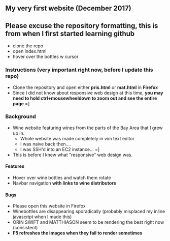 
## My very first website (December 2017)
## Please excuse the repository formatting, this is from when I first started learning github
 - clone the repo
 - open index.html
 - hover over the bottles w cursor

### Instructions (__very important__ right now, before I update this repo)
- Clone the repository and open either **pris.html** or **mat.html** in **Firefox**
- Since I did not know about responsive web design at this time, **you may need to hold ctrl+mousewheeldown to zoom out and see the entire page** =]


### Background
- Wine website featuring wines from the parts of the Bay Area that I grew up in.
  - Whole website was made completely in vim text editor
  - I was naive back then....
  - I was SSH'd into an EC2 instance... =]
- This is before I knew what "responsive" web design was.

#### Features
- Hover over wine bottles and watch them rotate
- Navbar navigation **with links to wine distributors**

#### Bugs
- Please open this website in Firefox
- Winebottles are disappearing sporadically (probably misplaced my inline javascript when I made this)
- ORIN SWIFT and MATTHIASON seem to be rendering the best right now (consistent)
- **F5 refreshes the images when they fail to render sometimes**



